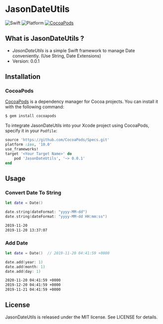# JasonDateUtils

![Swift](https://img.shields.io/badge/Swift-5.1-orange.svg)
![Platform](https://cocoapod-badges.herokuapp.com/p/JasonDateUtils/badge.png)
[![CocoaPods](https://img.shields.io/cocoapods/v/JasonDateUtils.svg)](https://cocoapods.org/pods/JasonDateUtils)

## What is JasonDateUtils ?
* *JasonDateUtils* is a simple Swift framework to manage Date conveniently. (Use String, Date Extensions)
* Version: 0.0.1

## Installation

### CocoaPods

[CocoaPods](http://cocoapods.org) is a dependency manager for Cocoa projects. You can install it with the following command:

```bash
$ gem install cocoapods
```

To integrate JasonDateUtils into your Xcode project using CocoaPods, specify it in your `Podfile`:

```ruby
source 'https://github.com/CocoaPods/Specs.git'
platform :ios, '10.0'
use_frameworks!
target '<Your Target Name>' do
    pod 'JasonDateUtils', '~> 0.0.1'
end
```

## Usage

### Convert Date To String

```swift
let date = Date()  

date.string(dateFormat: "yyyy-MM-dd")
date.string(dateFormat: "yyyy-MM-dd HH:mm:ss")
```

```bash
2019-11-20
2019-11-20 13:37:07
```

### Add Date

```swift
let date = Date()  // 2019-11-20 04:41:59 +0000

date.add(year: 1)
date.add(month: 1)
date.add(day: 1)
```

```bash
2020-11-20 04:41:59 +0000
2019-12-20 04:41:59 +0000
2019-11-21 04:41:59 +0000
```


## License

JasonDateUtils is released under the MIT license. See LICENSE for details.
